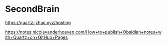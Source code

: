 # SecondBrain

https://quartz.jzhao.xyz/hosting

https://notes.nicolevanderhoeven.com/How+to+publish+Obsidian+notes+with+Quartz+on+GitHub+Pages

